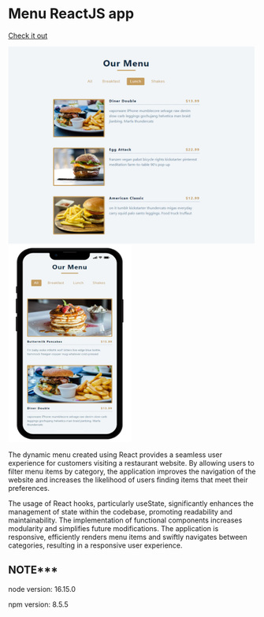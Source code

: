 # Menu ReactJS app

[Check it out](https://menu-app-2022.netlify.app/)

<img src='/src/img/menuapp.png' width=500 height=400> <img src='/src/img/restoraunt-menu-phone.png' width=250 height=400>

The dynamic menu created using React provides a seamless user experience for customers visiting a restaurant website. By allowing users to filter menu items by category, the application improves the navigation of the website and increases the likelihood of users finding items that meet their preferences.

The usage of React hooks, particularly useState, significantly enhances the management of state within the codebase, promoting readability and maintainability. The implementation of functional components increases modularity and simplifies future modifications. The application is responsive, efficiently renders menu items and swiftly navigates between categories, resulting in a responsive user experience.

## NOTE*** 
node version: 16.15.0

npm version: 8.5.5
